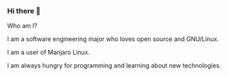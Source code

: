 ### Hi there 👋


Who am I? 

I am a software engineering major who loves open source and GNU/Linux.

I am a user of Manjaro Linux. 

I am always hungry for programming and learning about new technologies.

